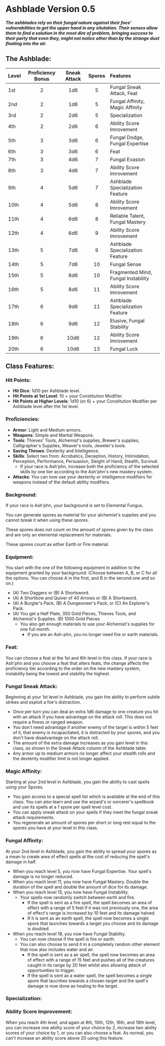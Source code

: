 # **Ashblade** Version **0.5**
***The ashblades rely on their fungal nature against their foes' vulnerabilities to get the upper hand in any situtation. Their senses allow them to find a solution in the most dire of problem, bringing success to their party that even they, might not notice other than by the strange dust floating into the air.***

## **The Ashblade:**

| Level | Proficiency Bonus | Sneak Attack | Spores | Features                            |
|:------|:-----------------:|:------------:|:------:|:------------------------------------|
| 1st   |         2         |     1d6      |   5    | Fungal Sneak Attack, Feat           |
| 2nd   |         2         |     1d6      |   5    | Fungal Affinity, Magic Affinity     |
| 3rd   |         2         |     2d6      |   5    | Specialization                      |
| 4th   |         2         |     2d6      |   6    | Ability Score Imrovement            |
| 5th   |         3         |     3d6      |   6    | Fungal Dodge, Fungal Expertise      |
| 6th   |         3         |     3d6      |   6    | Feat                                |
| 7th   |         3         |     4d6      |   7    | Fungal Evasion                      |
| 8th   |         3         |     4d6      |   7    | Ability Score Imrovement            |
| 9th   |         4         |     5d6      |   7    | Ashblade Specialization Feature     |
| 10th  |         4         |     5d6      |   8    | Ability Score Imrovement            |
| 11th  |         4         |     6d6      |   8    | Reliable Talent, Fungal Mastery     |
| 12th  |         4         |     6d6      |   9    | Ability Score Imrovement            |
| 13th  |         5         |     7d6      |   9    | Ashblade Specialization Feature     |
| 14th  |         5         |     7d6      |   10   | Fungal Sense                        |
| 15th  |         5         |     8d6      |   10   | Fragmented Mind, Fungal Instability |
| 16th  |         5         |     8d6      |   11   | Ability Score Imrovement            |
| 17th  |         6         |     9d6      |   11   | Ashblade Specialization Feature     |
| 18th  |         6         |     9d6      |   12   | Elusive, Fungal Stability           |
| 19th  |         6         |     10d6     |   12   | Ability Score Imrovement            |
| 20th  |         6         |     10d6     |   13   | Fungal Luck                         |


## **Class Features:**
### **Hit Points**:
- **Hit Dice**: 1d10 per Ashblade level.
- **Hit Points at 1st Level**: 10 + your Constitution Modifier.
- **Hit Points at Higher Levels**: 1d10 (or 6) + your Constitution Modifier per Ashblade level after the 1st level.

### **Proficiencies**:
- **Armor**: Light and Medium armors.
- **Weapons**: Simple and Martial Weapons.
- **Tools**: Thieves' Tools, Alchemist's supplies, Brewer's supplies, Calligrapher's Supplies, Weaver's tools, Jeweler's tools.
- **Saving Throws**: Dexterity and Intelligence.
- **Skills**: Select two from: Acrobatics, Deception, History, Intimidation, Perception, Performance, Persuasion, Sleight of Hand, Stealth, Survival.
  - If your race is Ash'phn, increase both the proficiency of the selected skills by one tier according to the Ash'phn's new mastery system.
- **Attacks**: You can now use your dexterity or intelligence modifiers for weapons instead of the default ability modifiers.

### **Background**:
If your race is Ash'phn, your background is set to Elemental Fungus.

You can generate spores as material for your alchemist's supplies and you cannot break it when using these spores.

These spores does not count on the amount of spores given by the class and are only an elemental replacement for materials.

These spores count as either Earth or Fire material.

### **Equipment**:
You start with the one of the following equipment in addition to the equipment granted by your background:
(Choose between A, B, or C for all the options. You can choose A in the first, and B in the second one and so on.)
- (A) Two Daggers or (B) A Shortsword.
- (A) A Shortbow and Quiver of 40 Arrows or (B) A Shortsword.
- (A) A Burglar's Pack, (B) A Dungeoneer's Pack, or (C) An Explorer's Pack.
- (A) You get a Half Plate, 350 Gold Pieces, Thieves Tools, and Alchemist's Supplies. (B) 1000 Gold Pieces
  - You also get enough materials to use your Alchemist's supplies for one full month.
    - If you are an Ash-phn, you no longer need fire or earth materials.

### **Feat**:
You can choose a feat at the 1st and 6th level in this class.
If your race is Ash'phn and you choose a feat that alters feats, the change affects the proficiency tier according to the order on the new mastery system, instability being the lowest and stability the highest.

### **Fungal Sneak Attack**:
Beginning at your 1st level in Ashblade, you gain the ability to perform subtle strikes and exploit a foe's distraction.
- Once per turn you can deal an extra 1d6 damage to one creature you hit with an attack if you have advantage on the attack roll. This does not require a finess or ranged weapon.
- You don't need advantage if another enemy of the target is within 5 feet of it, that enemy is incapacitated, it is distracted by your spores, and you don't have disadvantage on the attack roll.
- The amount of the extra damage increases as you gain level in this class, as shown in the Sneak Attack column of the Ashblade table.
- Any armor up to medium armors no longer affect your stealth rolls and the dexterity modifier limit is not longer applied.

### **Magic Affinity**:
Starting at your 2nd level in Ashblade, you gain the ability to cast spells using your Spores.
- You gain access to a special spell list which is available at the end of this class. You can also learn and use the wizard's or sorcerer's spellbook and use its spells at a 1 spore per spell level cost.
- You can apply sneak attack on your spells if they meet the fungal sneak attack requirements.
- You regenerate an amount of spores per short or long rest equal to the spores you have at your level in this class.

### **Fungal Affinity**:
At your 2nd level in Ashblade, you gain the ability to spread your spores as a mean to create area of effect spells at the cost of reducing the spell's damage in half.
- When you reach level 5, you now have Fungal Expertise. Your spell's damage is no longer reduced.
- When you reach level 11, you now have Fungal Mastery. Double the duration of the spell and double the amount of dice for its damage.
- When you reach level 15, you now have Fungal Instability.
  - Your spells now randomly switch between earth and fire.
    - If the spell is sent as a fire spell, the spell becomes an area of effect with a range of 5 feet if it was not previously one, the area of effect's range is increased by 10 feet and its damage halved.
    - If it is sent as an earth spell, the spell now becomes a single spore that launches towards a target you choose and its damage is doubled.
- When you reach level 18, you now have Fungal Stability.
  - You can now choose if the spell is fire or earth.
  - You can also choose to send it in a completely random other element that now also includes water and air.
    - If the spell is sent as a air spell, the spell now becomes an area of effect with a range of 15 feet and pushes all of the creatures caught in its range by 20 feet whilst also allowing attack of opportunities to trigger.
    - If the spell is sent as a water spell, the spell becomes a single spore that laucnhes towards a chosen target and the spell's damage is now done as healing to the target.

### **Specialization**:

### **Ability Score Improvement**:
When you reach 4th level, and again at 8th, 10th, 12th, 16th, and 19th level, you can increase one ability score of your choice by 2, increase two ability scores of your choice by 1, or you can also choose a feat. As normal, you can't increase an ability score above 20 using this feature.
